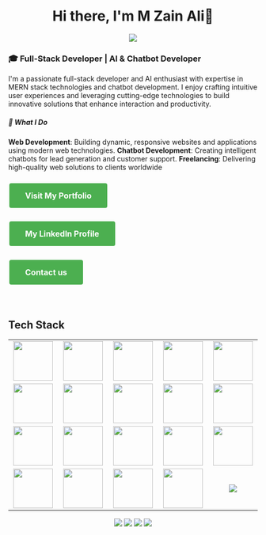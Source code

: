  <div align="center">
    <h1> Hi there, I'm M Zain Ali👋</h1>
  </div>
<p align="center">
<a href="https://github.com/mzain4201">
    <img src="https://readme-typing-svg.herokuapp.com/?lines=NLP+and+Web+Developer;MERN+Stack+Developer;Freelancer;Chatbot+Developer;Frontend+Developer&font=Roboto&size=26&duration=3500&pause=500&center=true&width=500&height=50&color=eab676">
</a>

<h3>🎓 Full-Stack Developer | AI & Chatbot Developer
</h3>

I'm a passionate full-stack developer and AI enthusiast with expertise in MERN stack technologies and chatbot development. I enjoy crafting intuitive user experiences and leveraging cutting-edge technologies to build innovative solutions that enhance interaction and productivity.

<h5>💼 What I Do</h5>
<b>Web Development</b>: Building dynamic, responsive websites and applications using modern web technologies.
<b>Chatbot Development</b>: Creating intelligent chatbots for lead generation and customer support.
<b>Freelancing</b>: Delivering high-quality web solutions to clients worldwide
<br/>
<h4> <a href="https://zainali.vercel.app" 
   style="background-color: #4CAF50; color: white; padding: 15px 32px; text-align: center; text-decoration: none; display: inline-block; font-size: 16px; margin: 4px 2px; cursor: pointer; border-radius: 4px;" 
   target="_blank"
   onmouseover="this.style.backgroundColor='#45a049';" 
   onmouseout="this.style.backgroundColor='#4CAF50';">
   Visit My Portfolio
</a> </h4>
<h4> <a href="https://www.linkedin.com/in/mzainali/" 
   style="background-color: #4CAF50; color: white; padding: 15px 32px; text-align: center; text-decoration: none; display: inline-block; font-size: 16px; margin: 4px 2px; cursor: pointer; border-radius: 4px;" 
   target="_blank"
   onmouseover="this.style.backgroundColor='#45a049';" 
   onmouseout="this.style.backgroundColor='#4CAF50';">
   My LinkedIn Profile
</a> </h4>
<h4>  <a href="mailto:mzain42401@gmail.com" 
   style="background-color: #4CAF50; color: white; padding: 15px 32px; text-align: center; text-decoration: none; display: inline-block; font-size: 16px; margin: 4px 2px; cursor: pointer; border-radius: 4px;" 
   target="_blank"
   onmouseover="this.style.backgroundColor='#45a049';" 
   onmouseout="this.style.backgroundColor='#4CAF50';">
   Contact us
</a></h4>




  

<br/>  

<h2>Tech Stack</h2>

<table width="100">
<tr>
	<td align='center' width="200">
        <img src="https://profilinator.rishav.dev/skills-assets/react-original-wordmark.svg" width="80">
    </td>
	<td align='center' width="200">
        <img src="https://profilinator.rishav.dev/skills-assets/nextjs.png" width="80">
    </td>
	<td align='center' width="200">
        <img src="https://profilinator.rishav.dev/skills-assets/python-original.svg" width="80">
    </td>
	<td align='center' width="200">
        <img src="https://profilinator.rishav.dev/skills-assets/flask.png" width="80">
    </td>
		
<td align='center' width="200">
        <img src="https://profilinator.rishav.dev/skills-assets/pytorch-icon.svg" width="80">
    </td>
	</tr>
	<tr>
	 </td>
	<td align='center' width="200">
        <img src="https://profilinator.rishav.dev/skills-assets/docker-original-wordmark.svg" width="80">
	</td>
	  </td>
	<td align='center' width="200">
        <img src="https://profilinator.rishav.dev/skills-assets/nodejs-original-wordmark.svg" width="80">
    </td>
	<td align='center' width="200">
        <img src="https://profilinator.rishav.dev/skills-assets/firebase.png" width="80">
</td>

	
<td align='center' width="200">
        <img src="https://profilinator.rishav.dev/skills-assets/mongodb-original-wordmark.svg" width="80">
	</td>
	<td align='center' width="200">
        <img src="https://profilinator.rishav.dev/skills-assets/express-original-wordmark.svg" width="80">
    </td>
</tr>
<tr>
	
<td align='center' width="200">
        <img src="https://www.svgrepo.com/show/353648/dialogflow.svg" width="80">
    </td>

<td align='center' width="200">
        <img src="https://profilinator.rishav.dev/skills-assets/git-scm-icon.svg" width="80">
    </td>

 <td align='center' width="200">
        <img src="https://github.com/abranhe/programming-languages-logos/blob/master/src/javascript/javascript.svg" width="80">
    </td>
 
<td align='center' width="200">
        <img src="https://profilinator.rishav.dev/skills-assets/css3-original-wordmark.svg" width="80">
    </td>
<td align='center' width="200">
        <img src="https://profilinator.rishav.dev/skills-assets/tailwindcss.svg" width="80">
    </td>
</tr>
 
 <tr>
<td align='center'>
        <img src="https://upload.wikimedia.org/wikipedia/commons/thumb/3/38/HTML5_Badge.svg/600px-HTML5_Badge.svg.png"  width="80">
    </td>

<td align='center'>
        <img src="https://res.cloudinary.com/apideck/image/upload/v1683273293/icons/flowiseai.png" width="80">
    </td>
	<td align='center'>
        <img src="https://profilinator.rishav.dev/skills-assets/logo-title.svg" width="80">
    </td>
 <td align='center'>
        <img src="https://miro.medium.com/v2/resize:fit:600/0*2E9-J5WPFbVI_d32" width="80">
    </td>
  	<td align='center'>
        <img src="https://encrypted-tbn0.gstatic.com/images?q=tbn:ANd9GcT0G-WyJpBs1ucUkPZLYvJRI61ZWl4v1zjCcBXemTHzNkfWmOmoB75KOQn_eiBtLoyNhw&usqp=CAU">
    </td>
</tr>

 

    
</table>
</p>
<p align="center">
<a target="_blank" href="https://www.linkedin.com/in/mzainali/"><img src="https://img.shields.io/badge/-M%20Zain%20Ali-0077B5?style=flat&logo=Linkedin&logoColor=white"/></a>
<a target="_blank" href="https://x.com/mr_mzainali"><img src="https://img.shields.io/badge/-M%20Zain%20Ali-1DA1F2?style=flat&logo=X&logoColor=white"/></a>
<a target="_blank" href="https://www.facebook.com/profile.php?id=100094551577002"><img src="https://img.shields.io/badge/-M%20Zain%20Ali-1877F2?style=flat&logo=Facebook&logoColor=white"/></a>
<a href="mailto:your-mzain42401@gmail.com"><img src="https://img.shields.io/badge/-M%20Zain%20Ali-D14836?style=flat&logo=Gmail&logoColor=white"/></a>

</p>
 
<br/>  


